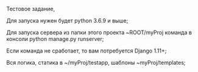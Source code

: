 Тестовое задание,

Для запуска нужен будет python 3.6.9 и выше;

Для запуска сервера из папки этого проекта ~ROOT/myProj команда в консоли python manage.py runserver;

Если команда не сработает, то вам потребуется Django 1.11+;

Вся логика, статика в ~/myProj/testapp, шаблоны ~myProj/templates; 
